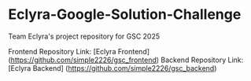 # Eclyra-Google-Solution-Challenge
Team Eclyra's project repository for GSC 2025

Frontend Repository Link: [Eclyra Frontend] (https://github.com/simple2226/gsc_frontend)
Backend Repository Link: [Eclyra Backend] (https://github.com/simple2226/gsc_backend)


